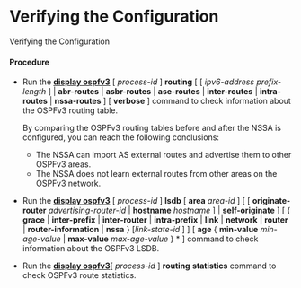 Verifying the Configuration
===========================

Verifying the Configuration

#### Procedure

* Run the [**display ospfv3**](cmdqueryname=display+ospfv3+routing+%28all+views%29) [ *process-id* ] **routing** [ [ *ipv6-address* *prefix-length* ] | **abr-routes** | **asbr-routes** | **ase-routes** | **inter-routes** | **intra-routes** | **nssa-routes** ] [ **verbose** ] command to check information about the OSPFv3 routing table.
  
  By comparing the OSPFv3 routing tables before and after the NSSA is configured, you can reach the following conclusions:
  + The NSSA can import AS external routes and advertise them to other OSPFv3 areas.
  + The NSSA does not learn external routes from other areas on the OSPFv3 network.
* Run the [**display ospfv3**](cmdqueryname=display+ospfv3+lsdb) [ *process-id* ] **lsdb** [ **area** *area-id* ] [ [ **originate-router** *advertising-router-id* | **hostname** *hostname* ] | **self-originate** ] [ { **grace** | **inter-prefix** | **inter-router** | **intra-prefix** | **link** | **network** | **router** | **router-information** | **nssa** } [*link-state-id* ] ] [ **age** { **min-value** *min-age-value* | **max-value** *max-age-value* } \* ] command to check information about the OSPFv3 LSDB.
* Run the [**display ospfv3**](cmdqueryname=display+ospfv3+routing+%28all+views%29)[ *process-id* ] **routing** **statistics** command to check OSPFv3 route statistics.